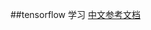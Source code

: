 ##tensorflow 学习
[中文参考文档](http://wiki.jikexueyuan.com/project/tensorflow-zh/get_started/introduction.html)
